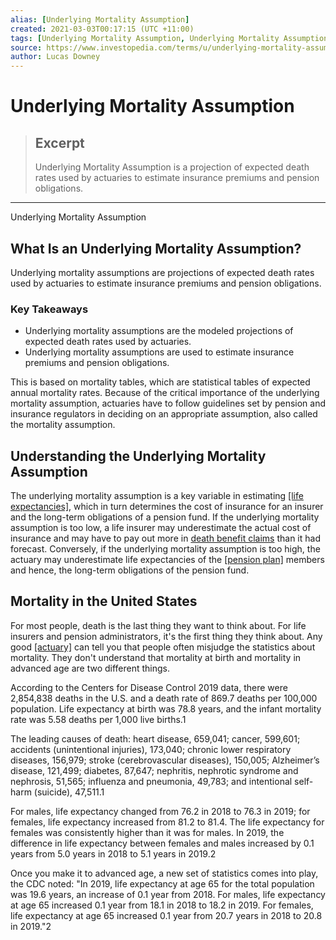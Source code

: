 ```yaml
---
alias: [Underlying Mortality Assumption]
created: 2021-03-03T00:17:15 (UTC +11:00)
tags: [Underlying Mortality Assumption, Underlying Mortality Assumption]
source: https://www.investopedia.com/terms/u/underlying-mortality-assumption.asp
author: Lucas Downey
---
```


# Underlying Mortality Assumption

> ## Excerpt
> Underlying Mortality Assumption is a projection of expected death rates used by actuaries to estimate insurance premiums and pension obligations.

---

Underlying Mortality Assumption
## What Is an Underlying Mortality Assumption?

Underlying mortality assumptions are projections of expected death rates used by actuaries to estimate insurance premiums and pension obligations.

### Key Takeaways

-   Underlying mortality assumptions are the modeled projections of expected death rates used by actuaries.
-   Underlying mortality assumptions are used to estimate insurance premiums and pension obligations.

This is based on mortality tables, which are statistical tables of expected annual mortality rates. Because of the critical importance of the underlying mortality assumption, actuaries have to follow guidelines set by pension and insurance regulators in deciding on an appropriate assumption, also called the mortality assumption.

## Understanding the Underlying Mortality Assumption

The underlying mortality assumption is a key variable in estimating [[life expectancies]](https://www.investopedia.com/terms/l/lifeexpectancy.asp), which in turn determines the cost of insurance for an insurer and the long-term obligations of a pension fund. If the underlying mortality assumption is too low, a life insurer may underestimate the actual cost of insurance and may have to pay out more in [death benefit claims](https://www.investopedia.com/terms/d/deathbenefit.asp) than it had forecast. Conversely, if the underlying mortality assumption is too high, the actuary may underestimate life expectancies of the [[pension plan]](https://www.investopedia.com/terms/p/pensionplan.asp) members and hence, the long-term obligations of the pension fund.

## Mortality in the United States

For most people, death is the last thing they want to think about. For life insurers and pension administrators, it's the first thing they think about. Any good [[actuary]](https://www.investopedia.com/terms/a/actuary.asp) can tell you that people often misjudge the statistics about mortality. They don't understand that mortality at birth and mortality in advanced age are two different things. 

According to the Centers for Disease Control 2019 data, there were 2,854,838 deaths in the U.S. and a death rate of 869.7 deaths per 100,000 population. Life expectancy at birth was 78.8 years, and the infant mortality rate was 5.58 deaths per 1,000 live births.1

The leading causes of death: heart disease, 659,041; cancer, 599,601; accidents (unintentional injuries), 173,040; chronic lower respiratory diseases, 156,979; stroke (cerebrovascular diseases), 150,005; Alzheimer’s disease, 121,499; diabetes, 87,647; nephritis, nephrotic syndrome and nephrosis, 51,565; influenza and pneumonia, 49,783; and intentional self-harm (suicide), 47,511.1

For males, life expectancy changed from 76.2 in 2018 to 76.3 in 2019; for females, life expectancy increased from 81.2 to 81.4. The life expectancy for females was consistently higher than it was for males. In 2019, the difference in life expectancy between females and males increased by 0.1 years from 5.0 years in 2018 to 5.1 years in 2019.2

Once you make it to advanced age, a new set of statistics comes into play, the CDC noted: "In 2019, life expectancy at age 65 for the total population was 19.6 years, an increase of 0.1 year from 2018. For males, life expectancy at age 65 increased 0.1 year from 18.1 in 2018 to 18.2 in 2019. For females, life expectancy at age 65 increased 0.1 year from 20.7 years in 2018 to 20.8 in 2019."2

